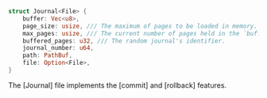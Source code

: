 
```rust
struct Journal<File> {  
    buffer: Vec<u8>,  
    page_size: usize, /// The maximum of pages to be loaded in memory.  
    max_pages: usize, /// The current number of pages held in the `buffer`.  
    buffered_pages: u32, /// The random journal's identifier.  
    journal_number: u64,  
    path: PathBuf,  
    file: Option<File>,  
}
```

The [Journal] file implements the [commit] and [rollback] features.